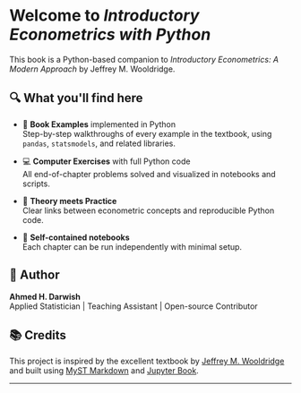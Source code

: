 # Welcome to *Introductory Econometrics with Python*

This book is a Python-based companion to _Introductory Econometrics: A Modern Approach_ by Jeffrey M. Wooldridge.

## 🔍 What you'll find here

- 📘 **Book Examples** implemented in Python  
  Step-by-step walkthroughs of every example in the textbook, using `pandas`, `statsmodels`, and related libraries.

- 💻 **Computer Exercises** with full Python code  
  All end-of-chapter problems solved and visualized in notebooks and scripts.

- 🧠 **Theory meets Practice**  
  Clear links between econometric concepts and reproducible Python code.

- 🎯 **Self-contained notebooks**  
  Each chapter can be run independently with minimal setup.


## 👤 Author

**Ahmed H. Darwish**  
Applied Statistician | Teaching Assistant | Open-source Contributor  


## 📚 Credits

This project is inspired by the excellent textbook by [Jeffrey M. Wooldridge](https://www.amazon.com/dp/1337558869) and built using [MyST Markdown](https://mystmd.org) and [Jupyter Book](https://jupyterbook.org).

---
